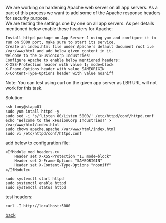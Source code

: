 We are working on hardening Apache web server on all app servers. As a part of this process we want to add some of the Apache response headers for security purpose.  
We are testing the settings one by one on all app servers. As per details mentioned below enable these headers for Apache:  
```
Install httpd package on App Server 1 using yum and configure it to run on 5000 port, make sure to start its service.
Create an index.html file under Apache's default document root i.e /var/www/html and add below given content in it.
Welcome to the xFusionCorp Industries!
Configure Apache to enable below mentioned headers:
X-XSS-Protection header with value 1; mode=block
X-Frame-Options header with value SAMEORIGIN
X-Content-Type-Options header with value nosniff
```
Note: You can test using curl on the given app server as LBR URL will not work for this task.  

Solution:  
```
ssh tony@stapp01
sudo yum intall httpd -y
sudo sed -i 's/^Listen 80/Listen 5000/' /etc/httpd/conf/httpd.conf
echo "Welcome to the xFusionCorp Industries!" > /var/www/html/index.html
sudo chown apache.apache /var/www/html/index.html
sudo vi /etc/httpd/conf/httpd.conf
```
add below to configuration file:  
```
<IfModule mod_headers.c>
    Header set X-XSS-Protection "1; mode=block"
    Header set X-Frame-Options "SAMEORIGIN"
    Header set X-Content-Type-Options "nosniff"
</IfModule>
```
```
sudo systemctl start httpd
sudo systemctl enable httpd
sudo systemctl status httpd
```
test headers:  
```
curl -I http://localhost:5000
```

[back](https://github.com/MederD/Kodekloud-Engineer-Tasks) 
